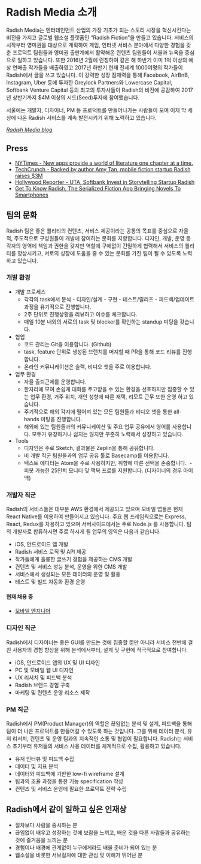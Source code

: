 # Radish Media 소개

Radish Media는 엔터테인먼트 산업의 가장 기초가 되는 스토리 시장을 혁신시킨다는 비전을 가지고 글로벌 웹소설 플랫폼인 “Radish Fiction”을 만들고 있습니다. 서비스의 시작부터 영미권을 대상으로 계획하여 게임, 인터넷 서비스 분야에서 다양한 경험을 갖춘 프로덕트 팀원들과 영미권 출판계에서 활약해온 컨텐츠 팀원들이 서울과 뉴욕을 중심으로 일하고 있습니다. 또한 2016년 2월에 런칭하여 같은 해 하반기 이미 1억 이상의 예상 연매출 작가들을 배출하였고 2017년 하반기 현재 전세계 1000여명의 작가들이 Radish에서 글을 쓰고 있습니다. 이 강력한 성장 잠재력을 통해 Facebook, AirBnB, Instagram, Uber 등에  투자한  Greylock Partners와 Lowercase Capital, Softbank Venture Capital 등의 최고의 투자사들이 Radish의 비전에 공감하여 2017년 상반기까지 $4M 이상의 시드(Seed)투자에 참여했습니다.

서울에는 개발자, 디자이너, PM 등 프로덕트를 만들어나가는 사람들이 모여 이제 막 세상에 나온 Radish 서비스를 계속 발전시키기 위해 노력하고 있습니다.

*[Radish Media blog](https://medium.com/radish-fiction)*


## Press

- [NYTimes - New apps provide a world of literature one chapter at a time.](https://mobile.nytimes.com/2017/05/12/books/review/new-apps-provide-a-world-of-literature-one-chapter-at-a-time.html)
- [TechCrunch - Backed by author Amy Tan, mobile fiction startup Radish raises $3M](https://techcrunch.com/2017/01/31/radish-seed-funding/)
- [Hollywood Reporter - UTA, Softbank Invest in Storytelling Startup Radish](http://www.hollywoodreporter.com/news/uta-softbank-invest-storytelling-startup-radish-970414)
- [Get To Know Radish, The Serialized Fiction App Bringing Novels To Smartphones](https://www.fastcocreate.com/3068517/get-to-know-radish-the-serialized-fiction-app-bringing-novels-to-smartphones)


## 팀의 문화

Radish 팀은 좋은 퀄리티의 컨텐츠, 서비스 제공이라는 공통의 목표를 중심으로 자율적, 주도적으로 구성원들이 개발에 참여하는 문화를 지향합니다. 디자인, 개발, 운영 등 각자의 영역에 책임과 권한을 갖지만 역할에 구애없이 긴밀하게 협력해서 서비스의 퀄리티를 향상시키고, 서로의 성장에 도움을 줄 수 있는 문화를 가진 팀이 될 수 있도록 노력하고 있습니다.


### 개발 환경

- 개발 프로세스
  - 각각의 task에서 분석 - 디자인/설계 - 구현 - 테스트/릴리즈 - 피드백/업데이트 과정을 유기적으로 진행합니다.
  - 2주 단위로 진행상황을 리뷰하고 이슈를 체크합니다.
  - 매일 10분 내외의 서로의 task 및 blocker를 확인하는 standup 미팅을 갖습니다.
- 협업
  - 코드 관리는 Git을 이용합니다. (Github)
  - task, feature 단위로 생성된 브랜치를 머지할 때 PR을 통해 코드 리뷰를 진행합니다.
  - 온라인 커뮤니케이션은 슬랙, 비디오 챗을 주로 이용합니다.
- 업무 환경
  - 자율 출퇴근제를 운영합니다.
  - 한자리에 모여 손쉽게 대화를 주고받을 수 있는 환경을 선호하지만 집중할 수 있는 업무 환경, 거주 위치, 개인 성향에 따른 재택, 리모트 근무 또한 운영 하고 있습니다.
  - 주기적으로 해외 각지에 떨어져 있는 모든 팀원들과 비디오 챗을 통한 all-hands 미팅을 진행합니다.
  - 해외에 있는 팀원들과의 커뮤니케이션 및 주요 업무 공유에서 영어를 사용합니다. 모두가 유창하거나 쉽지는 않지만 꾸준히 노력해서 성장하고 있습니다.
- Tools
  - 디자인은 주로 Sketch, 결과물은 Zeplin을 통해 공유합니다.
  - 비 개발 직군 팀원들과의 업무 공유 툴로 Basecamp를 이용합니다.
  - 텍스트 에디터는 Atom을 주로 사용하지만, 취향에 따른 선택을 존중합니다.
  - 피봇 가능한 25인치 모니터 및 맥북 프로를 지원합니다. (디자이너의 경우 아이맥)


### 개발자 직군

Radish의 서비스들은 대부분 AWS 환경에서 제공되고 있으며 모바일 앱들은 현재 React Native를 이용하여 만들어지고 있습니다. 주요 웹 프레임웍으로는 Express, React, Redux를 차용하고 있으며 서버사이드에서는 주로 Node.js 를 사용합니다. 팀의 개발자로 합류하시면 주로 하시게 될 업무의 영역은 다음과 같습니다.

- iOS, 안드로이드 앱 개발
- Radish 서비스 로직 및 API 제공
- 작가들에게 훌륭한 글쓰기 경험을 제공하는 CMS 개발
- 컨텐츠 및 서비스 성능 분석, 운영을 위한 CMS 개발
- 서비스에서 생성되는 모든 데이터의 운영 및 활용
- 테스트 및 빌드 자동화 환경 운영

#### 현재 채용 중

- [모바일 엔지니어](https://github.com/radishmedia/team/blob/master/mobileengineer.md)


### 디자인 직군

Radish에서 디자이너는 좋은 GUI를 만드는 것에 집중할 뿐만 아니라 서비스 전반에 걸친 사용자의 경험 향상을 위해 분석에서부터, 설계 및 구현에 적극적으로 참여합니다.

- iOS, 안드로이드 앱의 UX 및 UI 디자인
- PC 및 모바일 웹 UI 디자인
- UX 리서치 및 피드백 분석
- Radish 브랜드 경험 구축
- 마케팅 및 컨텐츠 운영 리소스 제작


### PM 직군

Radish에서 PM(Product Manager)의 역할은 끊임없는 분석 및 설계, 피드백을 통해 팀이 더 나은 프로덕트를 만들어갈 수 있도록 하는 것입니다. 그를 위해 데이터 분석, 유저 리서치, 컨텐츠 및 운영 팀과의 지속적인 소통 및 협업이 필요합니다. Radish는 서비스 초기부터 유저들의 서비스 사용 데이터를 체계적으로 수집, 활용하고 있습니다.

- 유저 인터뷰 및 피드백 수집
- 데이터 및 지표 분석
- 데이터와 피드백에 기반한 low-fi wireframe 설계
- 팀과의 조율 과정을 통한 기능 specification 작성
- 컨텐츠 및 서비스 운영에 필요한 프로덕트 전략 수립


## Radish에서 같이 일하고 싶은 인재상

- 절차보다 사람을 중시하는 분
- 끊임없이 배우고 성장하는 것에 보람을 느끼고, 배운 것을 다른 사람들과 공유하는 것에 즐거움을 느끼는 분
- 경험이나 배경에 관계없이 누구에게라도 배울 준비가 되어 있는 분
- 웹소설을 비롯한 서브컬처에 대한 관심 및 이해가 뛰어난 분

